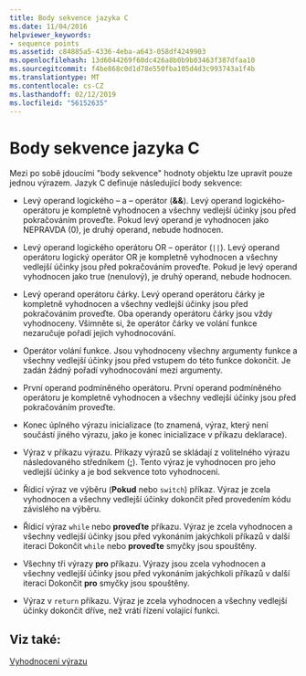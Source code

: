 ```yaml
---
title: Body sekvence jazyka C
ms.date: 11/04/2016
helpviewer_keywords:
- sequence points
ms.assetid: c84885a5-4336-4eba-a643-058df4249903
ms.openlocfilehash: 13d6044269f60dc426a8b0b9b03463f387dfaa10
ms.sourcegitcommit: f4be868c0d1d78e550fba105d4d3c993743a1f4b
ms.translationtype: MT
ms.contentlocale: cs-CZ
ms.lasthandoff: 02/12/2019
ms.locfileid: "56152635"
---
```

# <a name="c-sequence-points"></a>Body sekvence jazyka C

Mezi po sobě jdoucími "body sekvence" hodnoty objektu lze upravit pouze jednou výrazem. Jazyk C definuje následující body sekvence:

- Levý operand logického – a – operátor (**&&**). Levý operand logického-operátoru je kompletně vyhodnocen a všechny vedlejší účinky jsou před pokračováním proveďte. Pokud levý operand je vyhodnocen jako NEPRAVDA (0), je druhý operand, nebude hodnocen.

- Levý operand logického operátoru OR – operátor (`||`). Levý operand operátoru logický operátor OR je kompletně vyhodnocen a všechny vedlejší účinky jsou před pokračováním proveďte. Pokud je levý operand vyhodnocen jako true (nenulový), je druhý operand, nebude hodnocen.

- Levý operand operátoru čárky. Levý operand operátoru čárky je kompletně vyhodnocen a všechny vedlejší účinky jsou před pokračováním proveďte. Oba operandy operátoru čárky jsou vždy vyhodnoceny. Všimněte si, že operátor čárky ve volání funkce nezaručuje pořadí jejich vyhodnocování.

- Operátor volání funkce. Jsou vyhodnoceny všechny argumenty funkce a všechny vedlejší účinky jsou před vstupem do této funkce dokončit. Je zadán žádný pořadí vyhodnocování mezi argumenty.

- První operand podmíněného operátoru. První operand podmíněného operátoru je kompletně vyhodnocen a všechny vedlejší účinky jsou před pokračováním proveďte.

- Konec úplného výrazu inicializace (to znamená, výraz, který není součástí jiného výrazu, jako je konec inicializace v příkazu deklarace).

- Výraz v příkazu výrazu. Příkazy výrazů se skládají z volitelného výrazu následovaného středníkem (**;**). Tento výraz je vyhodnocen pro jeho vedlejší účinky a je bod sekvence toto vyhodnocení.

- Řídicí výraz ve výběru (**Pokud** nebo `switch`) příkaz. Výraz je zcela vyhodnocen a všechny vedlejší účinky dokončit před provedením kódu závislého na výběru.

- Řídicí výraz `while` nebo **proveďte** příkazu. Výraz je zcela vyhodnocen a všechny vedlejší účinky jsou před vykonáním jakýchkoli příkazů v další iteraci Dokončit `while` nebo **proveďte** smyčky jsou spouštěny.

- Všechny tři výrazy **pro** příkazu. Výrazy jsou zcela vyhodnocen a všechny vedlejší účinky jsou před vykonáním jakýchkoli příkazů v další iteraci Dokončit **pro** smyčky jsou spouštěny.

- Výraz v `return` příkazu. Výraz je zcela vyhodnocen a všechny vedlejší účinky dokončit dříve, než vrátí řízení volající funkci.

## <a name="see-also"></a>Viz také:

[Vyhodnocení výrazu](../c-language/expression-evaluation-c.md)
